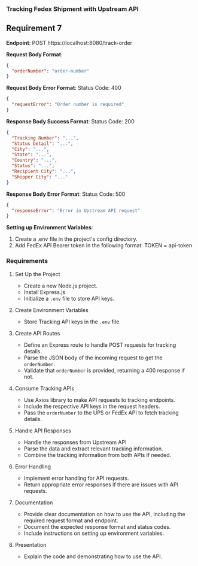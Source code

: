 ### Tracking Fedex Shipment with Upstream API
## Requirement 7

**Endpoint**: POST https://localhost:8080/track-order

**Request Body Format**:
```json
{
  "orderNumber": "order-number"
}
```

**Request Body Error Format**:
Status Code: 400
```json
{
  "requestError": "Order number is required"
}
```

**Response Body Success Format**:
Status Code: 200
```json
{
  "Tracking Number": "...",
  "Status Detail": "...",
  "City": "...",
  "State": "...",
  "Country": "...",
  "Status": "...",
  "Recipient City": "...",
  "Shipper City": "..."
}
```

**Response Body Error Format**:
Status Code: 500
```json
{
  "responseError": "Error in Upstream API request"
}
```


**Setting up Environment Variables**:
1. Create a .env file in the project's config directory.
2. Add FedEx API Bearer token in the following format:
TOKEN = api-token

### Requirements

1. Set Up the Project
   - Create a new Node.js project.
   - Install Express.js.
   - Initialize a `.env` file to store API keys.

2. Create Environment Variables
   - Store Tracking API keys in the `.env` file.

3. Create API Routes
   - Define an Express route to handle POST requests for tracking details.
   - Parse the JSON body of the incoming request to get the `orderNumber`.
   - Validate that `orderNumber` is provided, returning a 400 response if not.

4. Consume Tracking APIs
   - Use Axios library to make API requests to tracking endpoints.
   - Include the respective API keys in the request headers.
   - Pass the `orderNumber` to the UPS or FedEx API to fetch tracking details.

5. Handle API Responses
   - Handle the responses from Upstream API
   - Parse the data and extract relevant tracking information.
   - Combine the tracking information from both APIs if needed.

6. Error Handling
   - Implement error handling for API requests.
   - Return appropriate error responses if there are issues with API requests.

7. Documentation
   - Provide clear documentation on how to use the API, including the required request format and endpoint.
   - Document the expected response format and status codes.
   - Include instructions on setting up environment variables.

8. Presentation
    - Explain the code and demonstrating how to use the API.